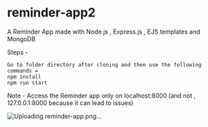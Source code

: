 ﻿# reminder-app2

A Reminder App made with Node.js , Express.js , EJS templates and MongoDB

Steps -

```
Go to folder directory after cloning and then use the following commands =
npm install 
npm run start 
```
Note - Access the Reminder app only on localhost:8000 (and not , 127.0.0.1:8000 because it can lead to issues)


![Uploading reminder-app.png…]()
